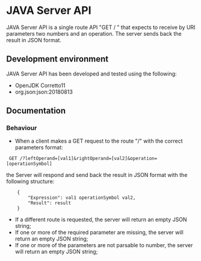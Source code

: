 # JAVA Server API

JAVA Server API is a single route API "GET / " that expects to receive by URI parameters two numbers and an operation.
The server sends back the result in JSON format.

## Development environment

JAVA Server API has been developed and tested using the following:
- OpenJDK Corretto11
- org.json:json:20180813

## Documentation

### Behaviour

- When a client makes a GET request to the route "/" with the correct parameters format:
```
 GET /?leftOperand=[val1]&rightOperand=[val2]&operation=[operationSymbol]
```

the Server will respond and send back the result in JSON format with the following structure:

```
    {
        "Expression": val1 operationSymbol val2,
        "Result": result
    }  
```

- If a different route is requested, the server will return an empty JSON string;
- If one or more of the required parameter are missing, the server will return an empty JSON string;
- If one or more of the parameters are not parsable to number, the server will return an empty JSON string;
